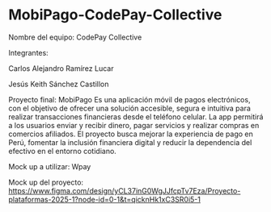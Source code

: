 # MobiPago-CodePay-Collective

Nombre del equipo: CodePay Collective

Integrantes:

Carlos Alejandro Ramírez Lucar

Jesús Keith Sánchez Castillon

Proyecto final: MobiPago
Es una aplicación móvil de pagos electrónicos, con el objetivo de ofrecer una solución accesible, segura e intuitiva para realizar transacciones financieras desde el teléfono celular. La app permitirá a los usuarios enviar y recibir dinero, pagar servicios y realizar compras en comercios afiliados. El proyecto busca mejorar la experiencia de pago en Perú, fomentar la inclusión financiera digital y reducir la dependencia del efectivo en el entorno cotidiano.

Mock up a utilizar: Wpay

Mock up del proyecto: https://www.figma.com/design/yCL37inG0WgJJfcpTv7Eza/Proyecto-plataformas-2025-1?node-id=0-1&t=qicknHk1xC3SR0i5-1
